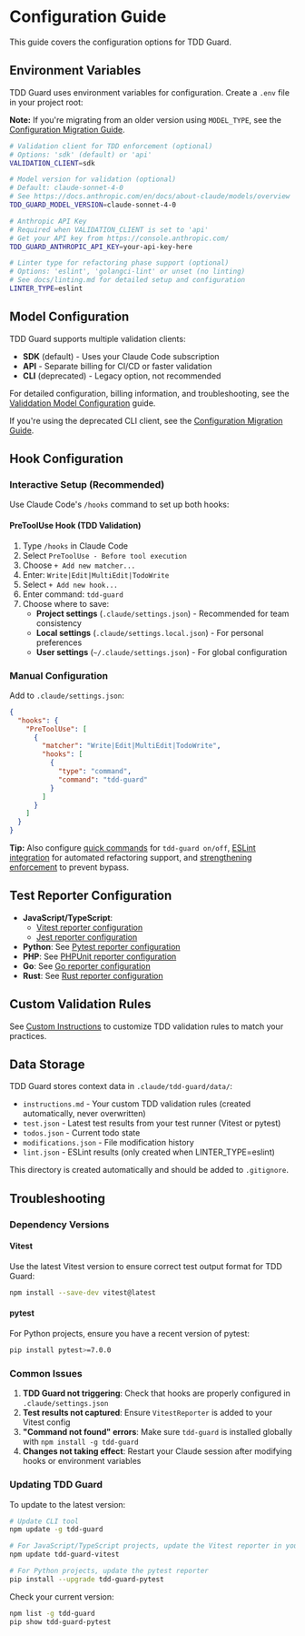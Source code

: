 # Configuration Guide

This guide covers the configuration options for TDD Guard.

## Environment Variables

TDD Guard uses environment variables for configuration.
Create a `.env` file in your project root:

**Note:** If you're migrating from an older version using `MODEL_TYPE`, see the [Configuration Migration Guide](config-migration.md).

```bash
# Validation client for TDD enforcement (optional)
# Options: 'sdk' (default) or 'api'
VALIDATION_CLIENT=sdk

# Model version for validation (optional)
# Default: claude-sonnet-4-0
# See https://docs.anthropic.com/en/docs/about-claude/models/overview
TDD_GUARD_MODEL_VERSION=claude-sonnet-4-0

# Anthropic API Key
# Required when VALIDATION_CLIENT is set to 'api'
# Get your API key from https://console.anthropic.com/
TDD_GUARD_ANTHROPIC_API_KEY=your-api-key-here

# Linter type for refactoring phase support (optional)
# Options: 'eslint', 'golangci-lint' or unset (no linting)
# See docs/linting.md for detailed setup and configuration
LINTER_TYPE=eslint
```

## Model Configuration

TDD Guard supports multiple validation clients:

- **SDK** (default) - Uses your Claude Code subscription
- **API** - Separate billing for CI/CD or faster validation
- **CLI** (deprecated) - Legacy option, not recommended

For detailed configuration, billing information, and troubleshooting, see the [Validdation Model Configuration](validation-model.md) guide.

If you're using the deprecated CLI client, see the [Configuration Migration Guide](config-migration.md#cli-binary-configuration).

## Hook Configuration

### Interactive Setup (Recommended)

Use Claude Code's `/hooks` command to set up both hooks:

#### PreToolUse Hook (TDD Validation)

1. Type `/hooks` in Claude Code
2. Select `PreToolUse - Before tool execution`
3. Choose `+ Add new matcher...`
4. Enter: `Write|Edit|MultiEdit|TodoWrite`
5. Select `+ Add new hook...`
6. Enter command: `tdd-guard`
7. Choose where to save:
   - **Project settings** (`.claude/settings.json`) - Recommended for team consistency
   - **Local settings** (`.claude/settings.local.json`) - For personal preferences
   - **User settings** (`~/.claude/settings.json`) - For global configuration

### Manual Configuration

Add to `.claude/settings.json`:

```json
{
  "hooks": {
    "PreToolUse": [
      {
        "matcher": "Write|Edit|MultiEdit|TodoWrite",
        "hooks": [
          {
            "type": "command",
            "command": "tdd-guard"
          }
        ]
      }
    ]
  }
}
```

**Tip:** Also configure [quick commands](quick-commands.md) for `tdd-guard on/off`, [ESLint integration](linting.md) for automated refactoring support, and [strengthening enforcement](enforcement.md) to prevent bypass.

## Test Reporter Configuration

- **JavaScript/TypeScript**:
  - [Vitest reporter configuration](../reporters/vitest/README.md#configuration)
  - [Jest reporter configuration](../reporters/jest/README.md#configuration)
- **Python**: See [Pytest reporter configuration](../reporters/pytest/README.md#configuration)
- **PHP**: See [PHPUnit reporter configuration](../reporters/phpunit/README.md#configuration)
- **Go**: See [Go reporter configuration](../reporters/go/README.md#configuration)
- **Rust**: See [Rust reporter configuration](../reporters/rust/README.md#configuration)

## Custom Validation Rules

See [Custom Instructions](custom-instructions.md) to customize TDD validation rules to match your practices.

## Data Storage

TDD Guard stores context data in `.claude/tdd-guard/data/`:

- `instructions.md` - Your custom TDD validation rules (created automatically, never overwritten)
- `test.json` - Latest test results from your test runner (Vitest or pytest)
- `todos.json` - Current todo state
- `modifications.json` - File modification history
- `lint.json` - ESLint results (only created when LINTER_TYPE=eslint)

This directory is created automatically and should be added to `.gitignore`.

## Troubleshooting

### Dependency Versions

#### Vitest

Use the latest Vitest version to ensure correct test output format for TDD Guard:

```bash
npm install --save-dev vitest@latest
```

#### pytest

For Python projects, ensure you have a recent version of pytest:

```bash
pip install pytest>=7.0.0
```

### Common Issues

1. **TDD Guard not triggering**: Check that hooks are properly configured in `.claude/settings.json`
2. **Test results not captured**: Ensure `VitestReporter` is added to your Vitest config
3. **"Command not found" errors**: Make sure `tdd-guard` is installed globally with `npm install -g tdd-guard`
4. **Changes not taking effect**: Restart your Claude session after modifying hooks or environment variables

### Updating TDD Guard

To update to the latest version:

```bash
# Update CLI tool
npm update -g tdd-guard

# For JavaScript/TypeScript projects, update the Vitest reporter in your project
npm update tdd-guard-vitest

# For Python projects, update the pytest reporter
pip install --upgrade tdd-guard-pytest
```

Check your current version:

```bash
npm list -g tdd-guard
pip show tdd-guard-pytest
```
